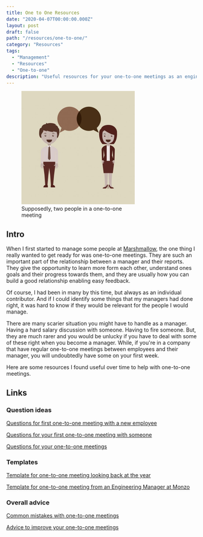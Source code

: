 ```yaml
---
title: One to One Resources
date: "2020-04-07T00:00:00.000Z"
layout: post
draft: false
path: "/resources/one-to-one/"
category: "Resources"
tags:
  - "Management"
  - "Resources"
  - "One-to-one"
description: "Useful resources for your one-to-one meetings as an engineering manager. Great to get started with these meetings as well as to occasionally revisit how you are currently dealing with them."
---
```


<figure class="float-left" style="width: 300px">
  <img src="./one-to-one.jpg" alt="One to one meeting illustration">
  <figcaption>Supposedly, two people in a one-to-one meeting</figcaption>
</figure>

## Intro

When I first started to manage some people at [Marshmallow](https://www.marshamllow.com), the one thing I really wanted to get ready for was one-to-one meetings. They are such an important part of the relationship between a manager and their reports. They give the opportunity to learn more form each other, understand ones goals and their progress towards them, and they are usually how you can build a good relationship enabling easy feedback.

Of course, I had been in many by this time, but always as an individual contributor. And if I could identify some things that my managers had done right, it was hard to know if they would be relevant for the people I would manage.

There are many scarier situation you might have to handle as a manager. Having a hard salary discussion with someone. Having to fire someone. But, they are much rarer and you would be unlucky if you have to deal with some of these right when you become a manager. While, if you're in a company that have regular one-to-one meetings between employees and their manager, you will undoubtedly have some on your first week.

Here are some resources I found useful over time to help with one-to-one meetings.

## Links

### Question ideas

[Questions for first one-to-one meeting with a new employee](https://knowyourteam.com/blog/2019/06/20/what-should-you-ask-in-a-new-employee-one-on-one-meeting/)

[Questions for your first one-to-one meeting with someone](https://larahogan.me/blog/first-one-on-one-questions/)

[Questions for your one-to-one meetings](https://knowyourteam.com/blog/2018/01/11/the-8-best-questions-to-ask-during-a-one-on-one-meeting/)

### Templates

[Template for one-to-one meeting looking back at the year](https://m.signalvnoise.com/the-one-on-one-meeting-template-for-your-end-of-the-year-review/)

[Template for one-to-one meeting from an Engineering Manager at Monzo](https://monzo.com/blog/an-engineering-managers-guide-to-the-one-to-one)

### Overall advice

[Common mistakes with one-to-one meetings](https://m.signalvnoise.com/the-5-mistakes-youre-likely-making-in-your-one-on-one-meetings-with-direct-reports/)

[Advice to improve your one-to-one meetings](https://www.fastcompany.com/90437946/your-one-on-one-meetings-are-broken-heres-how-to-fix-them)
